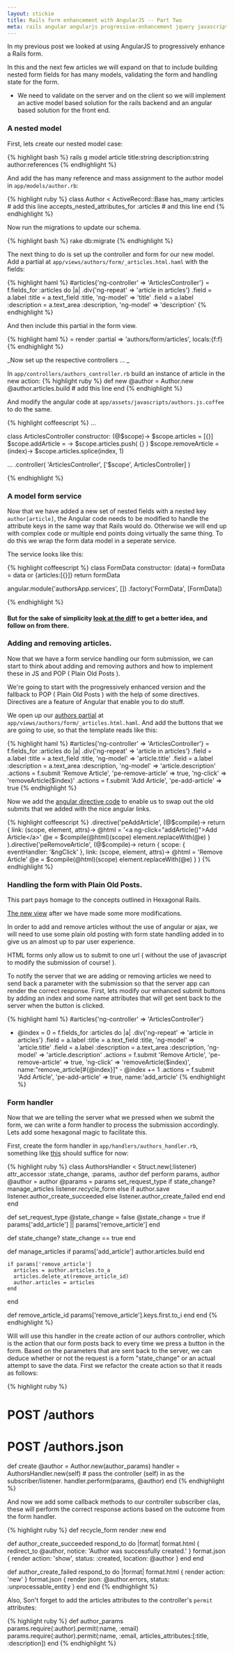 ```yaml
---
layout: stickie
title: Rails form enhancement with AngularJS -- Part Two
meta: rails angular angularjs progressive-enhancement jquery javascript ruby nested_form
---
```

In my previous post we looked at using AngularJS to progressively enhance a Rails form.

In this and the next few articles we will expand on that to include building nested form fields for has many models, validating the form and handling state for the form.

* We need to validate on the server and on the client so we will implement an active model based solution for the rails backend and an angular based solution for the front end.

### A nested model
First, lets create our nested model case:

{% highlight bash %}
rails g model article title:string description:string author:references
{% endhighlight %}

And add the has many reference and mass assignment to the author model in `app/models/author.rb`:

{% highlight ruby %}
class Author < ActiveRecord::Base
  has_many :articles # add this line
  accepts_nested_attributes_for :articles # and this line
end
{% endhighlight %}

Now run the migrations to update our schema.

{% highlight bash %}
rake db:migrate
{% endhighlight %}

The next thing to do is set up the controller and form for our new model. Add a partial at `app/views/authors/form/_articles.html.haml` with the fields:

{% highlight haml %}
#articles{'ng-controller' => 'ArticlesController'}
  = f.fields_for :articles do |a|
    .div{'ng-repeat' => 'article in articles'}
      .field
        = a.label :title
        = a.text_field :title, 'ng-model' => 'title'
      .field
        = a.label :description
        = a.text_area :description, 'ng-model' => 'description'
{% endhighlight %}

And then include this partial in the form view.

{% highlight haml %}
= render :partial => 'authors/form/articles', locals:{f:f}
{% endhighlight %}

_Now set up the respective controllers ... _

In `app/controllers/authors_controller.rb` build an instance of article in the new action:
{% highlight ruby %}
def new
  @author = Author.new
  @author.articles.build # add this line
end
{% endhighlight %}

And modify the angular code at `app/assets/javascripts/authors.js.coffee` to do the same.

{% highlight coffeescript %}
...

  class ArticlesController
    constructor: (@$scope)->
      $scope.articles = [{}]
      $scope.addArticle = ->
        $scope.articles.push( {} )
      $scope.removeArticle = (index)->
        $scope.articles.splice(index, 1)

...
    .controller( 'ArticlesController', ['$scope', ArticlesController] )

{% endhighlight %}

### A model form service

Now that we have added a new set of nested fields with a nested key `author[article]`, the Angular code needs to be modified to handle the attribute keys in the same way that Rails would do. Otherwise we will end up with complex code or multiple end points doing virtually the same thing. To do this we wrap the form data model in a seperate service.

The service looks like this:

{% highlight coffeescript %}
  class FormData
    constructor: (data)->
      formData = data or {articles:[{}]}
      return formData

  angular.module('authorsApp.services', [])
    .factory('FormData', [FormData])

{% endhighlight %}

#### But for the sake of simplicity [look at the diff](https://github.com/stevemartin/rangular/commit/1cb48a3b24108ac6d8dbfee437601281919a350a) to get a better idea, and follow on from there.

### Adding and removing articles.

Now that we have a form service handling our form submission, we can start to think about adding and removing authors and how to implement these in JS and POP ( Plain Old Posts ).

We're going to start with the progressively enhanced version and the fallback to POP ( Plain Old Posts ) with the help of some directives. Directives are a feature of Angular that enable you to do stuff.

We open up our [authors partial](https://raw2.github.com/stevemartin/rangular/52da63e1b3332f1ceaf72122602b53b5593b763c/app/views/authors/form/_articles.html.haml) at `app/views/authors/form/_articles.html.haml`. And add the buttons that we are going to use, so that the template reads like this:

{% highlight haml %}
#articles{'ng-controller' => 'ArticlesController'}
  = f.fields_for :articles do |a|
    .div{'ng-repeat' => 'article in articles'}
      .field
        = a.label :title
        = a.text_field :title, 'ng-model' => 'article.title'
      .field
        = a.label :description
        = a.text_area :description, 'ng-model' => 'article.description'
      .actions
        = f.submit 'Remove Article', 'pe-remove-article' => true, 'ng-click' => 'removeArticle($index)'
  .actions
    = f.submit 'Add Article', 'pe-add-article' => true
{% endhighlight %}

Now we add the [angular directive code](https://github.com/stevemartin/rangular/commit/de883896784c130ab5ea8a9dbd44a17f013b1e19) to enable us to swap out the old submits that we added with the nice angular links.

{% highlight coffeescript %}
    .directive('peAddArticle', (@$compile)->
      return {
        link: (scope, element, attrs)->
          @html = '<a ng-click="addArticle()">Add Article</a>'
          @e = $compile(@html)(scope)
          element.replaceWith(@e)
      }
    ).directive('peRemoveArticle', (@$compile)->
      return {
        scope: {
          eventHandler: '&ngClick'
        },
        link: (scope, element, attrs)->
          @html = '<a ng-click="eventHandler()">Remove Article</a>'
          @e = $compile(@html)(scope)
          element.replaceWith(@e)
      }
    )
{% endhighlight %}

### Handling the form with Plain Old Posts.

This part pays homage to the concepts outlined in Hexagonal Rails.

[The new view](https://github.com/stevemartin/rangular/blob/c898f80dbf28973c52f9ca3690fa68fb3b13d9c5/app/views/authors/form/_articles.html.haml) after we have made some more modifications.

In order to add and remove articles without the use of angular or ajax, we will need to use some plain old posting with form state handling added in to give us an almost up to par user experience.

HTML forms only allow us to submit to one url ( without the use of javascript to modify the submission of course! ).

To notify the server that we are adding or removing articles we need to send back a parameter with the submission so that the server app can render the correct response. First, lets modify our enhanced submit buttons by adding an index and some name attributes that will get sent back to the server when the button is clicked.

{% highlight haml %}
#articles{'ng-controller' => 'ArticlesController'}
  - @index = 0
  = f.fields_for :articles do |a|
    .div{'ng-repeat' => 'article in articles'}
      .field
        = a.label :title
        = a.text_field :title, 'ng-model' => 'article.title'
      .field
        = a.label :description
        = a.text_area :description, 'ng-model' => 'article.description'
      .actions
        = f.submit 'Remove Article', 'pe-remove-article' => true, 'ng-click' => 'removeArticle($index)', name:"remove_article[#{@index}]"
        - @index += 1
  .actions
    = f.submit 'Add Article', 'pe-add-article' => true, name:'add_article'
{% endhighlight %}

### Form handler

Now that we are telling the server what we pressed when we submit the form, we can write a form handler to process the submission accordingly. Lets add some hexagonal magic to facilitate this.

First, create the form handler in `app/handlers/authors_handler.rb`, something like [this](https://github.com/stevemartin/rangular/blob/2bfd54c37159712415e4bc3f1883fc3295a8c8ef/app/handlers/authors_handler.rb) should suffice for now:

{% highlight ruby %}
class AuthorsHandler < Struct.new(:listener)
  attr_accessor :state_change, :params, :author
  def perform params, author
    @author = author
    @params = params
    set_request_type
    if state_change?
      manage_articles
      listener.recycle_form
    else
      if author.save
        listener.author_create_succeeded
      else
        listener.author_create_failed
      end
    end
  end

  def set_request_type
    @state_change = false
    @state_change = true if params['add_article'] || params['remove_article']
  end

  def state_change?
    state_change == true
  end

  def manage_articles
    if params['add_article']
      author.articles.build
    end

    if params['remove_article']
      articles = author.articles.to_a
      articles.delete_at(remove_article_id)
      author.articles = articles
    end
  end

  def remove_article_id
    params['remove_article'].keys.first.to_i
  end
end
{% endhighlight %}

Will will use this handler in the create action of our authors controller, which is the action that our form posts back to every time we press a button in the form. Based on the parameters that are sent back to the server, we can deduce whether or not the request is a form "state_change" or an actual attempt to save the data. First we refactor the create action so that it reads as follows:

{% highlight ruby %}
# POST /authors
# POST /authors.json
def create
  @author = Author.new(author_params)
  handler = AuthorsHandler.new(self) # pass the controller (self) in as the subscriber/listener.
  handler.perform(params, @author)
end
{% endhighlight %}

And now we add some callback methods to our controller subscriber clas, these will perform the correct response actions based on the outcome from the form handler.

{% highlight ruby %}
def recycle_form
   render :new
end

def author_create_succeeded
  respond_to do |format|
    format.html { redirect_to @author, notice: 'Author was successfully created.' }
    format.json { render action: 'show', status: :created, location: @author }
  end
end

def author_create_failed
  respond_to do |format|
    format.html { render action: 'new' }
    format.json { render json: @author.errors, status: :unprocessable_entity }
  end
end
{% endhighlight %}

Also, Son't forget to add the articles attributes to the controller's `permit` attributes:

{% highlight ruby %}
def author_params
   params.require(:author).permit(:name, :email)
   params.require(:author).permit(:name, :email, articles_attributes:[:title, :description])
 end
{% endhighlight %}
